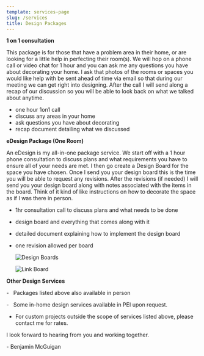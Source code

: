 ```yaml
---
template: services-page
slug: /services
title: Design Packages
---
```

**1 on 1 consultation** 

This package is for those that have a problem area in their home, or are looking for a little help in perfecting their room(s). We will hop on a phone call or video chat for 1 hour and you can ask me any questions you have about decorating your home. I ask that photos of the rooms or spaces you would like help with be sent ahead of time via email so that during our meeting we can get right into designing. After the call I will send along a recap of our discussion so you will be able to look back on what we talked about anytime.

* one hour 1on1 call
* discuss any areas in your home 
* ask questions you have about decorating
* recap document detailing what we discussed

**eDesign Package (One Room)**

An eDesign is my all-in-one package service. We start off with a 1 hour phone consultation to discuss plans and what requirements you have to ensure all of your needs are met. I then go create a Design Board for the space you have chosen. Once I send you your design board this is the time you will be able to request any revisions. After the revisions (if needed) I will send you your design board along with notes associated with the items in the board. Think of it kind of like instructions on how to decorate the space as if I was there in person.

* 1hr consultation call to discuss plans and what needs to be done
* design board and everything that comes along with it
* detailed document explaining how to implement the design board
* one revision allowed per board

  ![](/assets/1.jpg "Design Boards")

  ![](/assets/2.jpg "Link Board")

**Other Design Services**

\-   Packages listed above also available in person

\-   Some in-home design services available in PEI upon request.

* For custom projects outside the scope of services listed above, please contact me for rates.

I look forward to hearing from you and working together.

\- Benjamin McGuigan